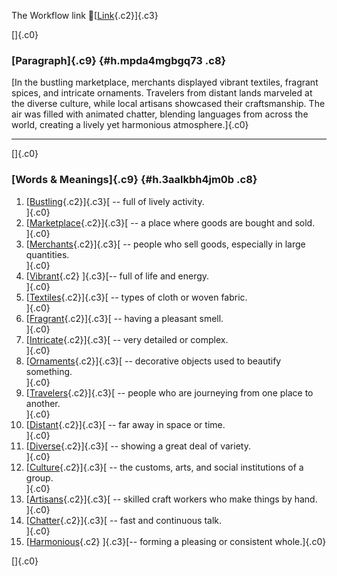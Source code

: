 The Workflow link
👏[[Link](https://www.google.com/url?q=http://www.google.com&sa=D&source=editors&ust=1756125646041031&usg=AOvVaw091XZcipJdgkme5DTEhp38){.c2}]{.c3}

[]{.c0}

### [Paragraph]{.c9} {#h.mpda4mgbgq73 .c8}

[In the bustling marketplace, merchants displayed vibrant textiles,
fragrant spices, and intricate ornaments. Travelers from distant lands
marveled at the diverse culture, while local artisans showcased their
craftsmanship. The air was filled with animated chatter, blending
languages from across the world, creating a lively yet harmonious
atmosphere.]{.c0}

------------------------------------------------------------------------

[]{.c0}

### [Words & Meanings]{.c9} {#h.3aalkbh4jm0b .c8}

1.  [[Bustling](https://www.google.com/url?q=http://www.google.com&sa=D&source=editors&ust=1756125646041742&usg=AOvVaw2clioQoFaMkxCl8fPc9oLH){.c2}]{.c3}[ --
    full of lively activity.\
    ]{.c0}
2.  [[Marketplace](https://www.google.com/url?q=http://www.google.com&sa=D&source=editors&ust=1756125646041905&usg=AOvVaw0H2uwlZTgvML4-67N5qS_x){.c2}]{.c3}[ --
    a place where goods are bought and sold.\
    ]{.c0}
3.  [[Merchants](https://www.google.com/url?q=http://www.google.com&sa=D&source=editors&ust=1756125646042022&usg=AOvVaw363wTDfWsbPVxHt_13DTue){.c2}]{.c3}[ --
    people who sell goods, especially in large quantities.\
    ]{.c0}
4.  [[Vibrant](https://www.google.com/url?q=http://www.google.com&sa=D&source=editors&ust=1756125646042144&usg=AOvVaw0hllKK2lt1lZUmryF00kq1){.c2}
    ]{.c3}[-- full of life and energy.\
    ]{.c0}
5.  [[Textiles](https://www.google.com/url?q=http://www.google.com&sa=D&source=editors&ust=1756125646042237&usg=AOvVaw3yYF7X_m4ZrFZ2YCgkUGlv){.c2}]{.c3}[ --
    types of cloth or woven fabric.\
    ]{.c0}
6.  [[Fragrant](https://www.google.com/url?q=http://www.google.com&sa=D&source=editors&ust=1756125646042332&usg=AOvVaw2KfG0SZKqPGepAJNRTVucq){.c2}]{.c3}[ --
    having a pleasant smell.\
    ]{.c0}
7.  [[Intricate](https://www.google.com/url?q=http://www.google.com&sa=D&source=editors&ust=1756125646042423&usg=AOvVaw2Ag4sF1VQzBX9WLDnL7b7H){.c2}]{.c3}[ --
    very detailed or complex.\
    ]{.c0}
8.  [[Ornaments](https://www.google.com/url?q=http://www.google.com&sa=D&source=editors&ust=1756125646042512&usg=AOvVaw2T9l-qmFiP96eF54_0Cuq3){.c2}]{.c3}[ --
    decorative objects used to beautify something.\
    ]{.c0}
9.  [[Travelers](https://www.google.com/url?q=http://www.google.com&sa=D&source=editors&ust=1756125646042624&usg=AOvVaw09Bnh8v7-4NUf1Yizm9mb-){.c2}]{.c3}[ --
    people who are journeying from one place to another.\
    ]{.c0}
10. [[Distant](https://www.google.com/url?q=http://www.google.com&sa=D&source=editors&ust=1756125646042738&usg=AOvVaw0gR2W9jgecLqMfFVMNtPf0){.c2}]{.c3}[ --
    far away in space or time.\
    ]{.c0}
11. [[Diverse](https://www.google.com/url?q=http://www.google.com&sa=D&source=editors&ust=1756125646042828&usg=AOvVaw3FM3D-ujVGcxHlIdgaSBb3){.c2}]{.c3}[ --
    showing a great deal of variety.\
    ]{.c0}
12. [[Culture](https://www.google.com/url?q=http://www.google.com&sa=D&source=editors&ust=1756125646042928&usg=AOvVaw11vKw9QAKcV9IG5N5qq19i){.c2}]{.c3}[ --
    the customs, arts, and social institutions of a group.\
    ]{.c0}
13. [[Artisans](https://www.google.com/url?q=http://www.google.com&sa=D&source=editors&ust=1756125646043078&usg=AOvVaw0FqDwO-IrpNoUKejJjeC7d){.c2}]{.c3}[ --
    skilled craft workers who make things by hand.\
    ]{.c0}
14. [[Chatter](https://www.google.com/url?q=http://www.google.com&sa=D&source=editors&ust=1756125646043236&usg=AOvVaw3uFtg9RvWtjEtp0Zxbxzda){.c2}]{.c3}[ --
    fast and continuous talk.\
    ]{.c0}
15. [[Harmonious](https://www.google.com/url?q=http://www.google.com&sa=D&source=editors&ust=1756125646043336&usg=AOvVaw3HgyF9wLGchIbGFGbHGIn3){.c2}
    ]{.c3}[-- forming a pleasing or consistent whole.]{.c0}

[]{.c0}
